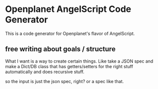 # Openplanet AngelScript Code Generator

This is a code generator for Openplanet's flavor of AngelScript.

## free writing about goals / structure

What I want is a way to create certain things.
Like take a JSON spec and make a Dict/DB class that has getters/setters for the right stuff automatically and does recursive stuff.

so the input is just the json spec, right?
or a spec like that.
